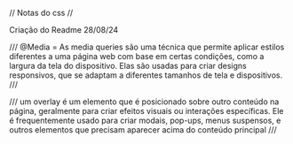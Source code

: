 // Notas do css //

Criação do Readme 28/08/24

/// @Media = As media queries são uma técnica que permite aplicar estilos diferentes a uma página web com base em certas condições,
    como a largura da tela do dispositivo.
    Elas são usadas para criar designs responsivos, que se adaptam a diferentes tamanhos de tela e dispositivos. ///

///  um overlay é um elemento que é posicionado sobre outro conteúdo na página,
geralmente para criar efeitos visuais ou interações específicas. Ele é frequentemente usado para criar modais, pop-ups,
menus suspensos, e outros elementos que precisam aparecer acima do conteúdo principal ///
